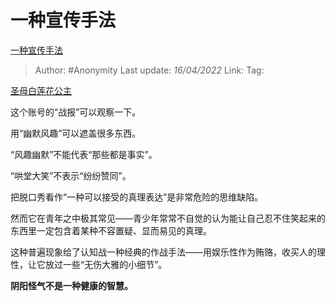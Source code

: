 # 一种宣传手法
[一种宣传手法](https://zhuanlan.zhihu.com/p/495479486)

> Author: #Anonymity
> Last update: *16/04/2022*
> Link:
> Tag:

[圣母白莲花公主](https://www.zhihu.com/people/yu-tong-29-47)

这个账号的“战报”可以观察一下。

用“幽默风趣”可以遮盖很多东西。

“风趣幽默”不能代表“那些都是事实”。

“哄堂大笑”不表示“纷纷赞同”。

把脱口秀看作“一种可以接受的真理表达”是非常危险的思维缺陷。

然而它在青年之中极其常见——青少年常常不自觉的认为能让自己忍不住笑起来的东西里一定包含着某种不容置疑、显而易见的真理。

这种普遍现象给了认知战一种经典的作战手法——用娱乐性作为贿赂，收买人的理性，让它放过一些“无伤大雅的小细节”。

**阴阳怪气不是一种健康的智慧。**
